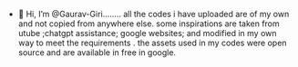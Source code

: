 - 👋 Hi, I’m @Gaurav-Giri........
all the codes i have uploaded are of my own and not copied from anywhere else.
some inspirations are taken from utube ;chatgpt assistance; google websites; and modified in my own way to meet the requirements .
the assets used in my codes were open source and are available in free in google.







<!---
Gaurav-Giri/Gaurav-Giri is a ✨ special ✨ repository because its `README.md` (this file) appears on your GitHub profile.
You can click the Preview link to take a look at your changes.
--->
